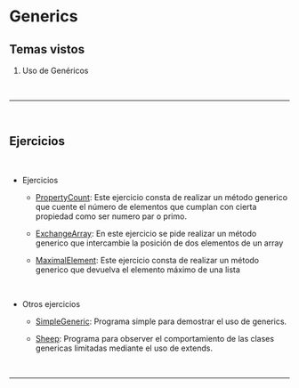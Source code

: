 # Generics

## Temas vistos

1. Uso de Genéricos

</br>

-----------------

</br>

## Ejercicios

</br>

- Ejercicios

    - [PropertyCount](https://github.com/Paridile/ejercicios-java/blob/main/src/main/java/com/paridile/week4/generics/PropertyCount.java): Este ejercicio consta de realizar un método generico que cuente el número de elementos que cumplan con cierta propiedad como ser numero par o primo.

    - [ExchangeArray](https://github.com/Paridile/ejercicios-java/blob/main/src/main/java/com/paridile/week4/generics/ExchangeArray.java): En este ejercicio se pide realizar un método generico que intercambie la posición de dos elementos de un array

    - [MaximalElement](https://github.com/Paridile/ejercicios-java/blob/main/src/main/java/com/paridile/week4/generics/MaximalElement.java): Este ejercicio consta de realizar un método generico que devuelva el elemento máximo de una lista

</br>

- Otros ejercicios

    - [SimpleGeneric](https://github.com/Paridile/ejercicios-java/blob/main/src/main/java/com/paridile/week4/generics/SimpleGeneric.java): Programa simple para demostrar el uso de generics.

    - [Sheep](https://github.com/Paridile/ejercicios-java/blob/main/src/main/java/com/paridile/week4/generics/Sheep.java): Programa para observer el comportamiento de las clases genericas limitadas mediante el uso de extends.

</br>

----------------------

</br>




